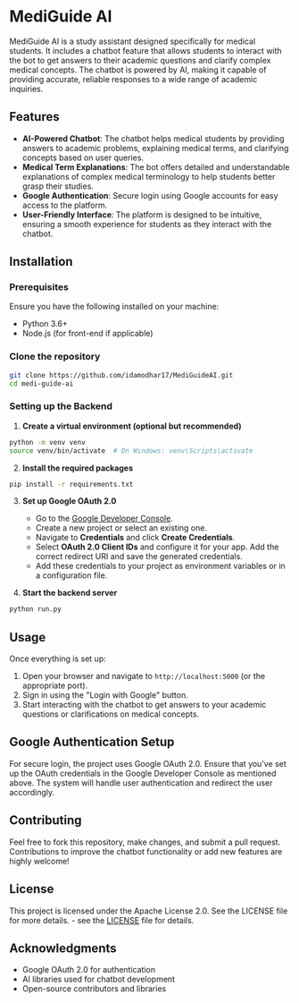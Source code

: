 # MediGuide AI

MediGuide AI is a study assistant designed specifically for medical students. It includes a chatbot feature that allows students to interact with the bot to get answers to their academic questions and clarify complex medical concepts. The chatbot is powered by AI, making it capable of providing accurate, reliable responses to a wide range of academic inquiries.

## Features

- **AI-Powered Chatbot**: The chatbot helps medical students by providing answers to academic problems, explaining medical terms, and clarifying concepts based on user queries.
- **Medical Term Explanations**: The bot offers detailed and understandable explanations of complex medical terminology to help students better grasp their studies.
- **Google Authentication**: Secure login using Google accounts for easy access to the platform.
- **User-Friendly Interface**: The platform is designed to be intuitive, ensuring a smooth experience for students as they interact with the chatbot.

## Installation

### Prerequisites

Ensure you have the following installed on your machine:

- Python 3.6+
- Node.js (for front-end if applicable)

### Clone the repository

```bash
git clone https://github.com/idamodhar17/MediGuideAI.git
cd medi-guide-ai
```

### Setting up the Backend

1. **Create a virtual environment (optional but recommended)**

```bash
python -m venv venv
source venv/bin/activate  # On Windows: venv\Scripts\activate
```

2. **Install the required packages**

```bash
pip install -r requirements.txt
```

3. **Set up Google OAuth 2.0**

   - Go to the [Google Developer Console](https://console.developers.google.com/).
   - Create a new project or select an existing one.
   - Navigate to **Credentials** and click **Create Credentials**.
   - Select **OAuth 2.0 Client IDs** and configure it for your app. Add the correct redirect URI and save the generated credentials.
   - Add these credentials to your project as environment variables or in a configuration file.

4. **Start the backend server**

```bash
python run.py
```

## Usage

Once everything is set up:

1. Open your browser and navigate to `http://localhost:5000` (or the appropriate port).
2. Sign in using the "Login with Google" button.
3. Start interacting with the chatbot to get answers to your academic questions or clarifications on medical concepts.

## Google Authentication Setup

For secure login, the project uses Google OAuth 2.0. Ensure that you’ve set up the OAuth credentials in the Google Developer Console as mentioned above. The system will handle user authentication and redirect the user accordingly.

## Contributing

Feel free to fork this repository, make changes, and submit a pull request. Contributions to improve the chatbot functionality or add new features are highly welcome!

## License

This project is licensed under the Apache License 2.0. See the LICENSE file for more details. - see the [LICENSE](LICENSE) file for details.

## Acknowledgments

- Google OAuth 2.0 for authentication
- AI libraries used for chatbot development
- Open-source contributors and libraries
